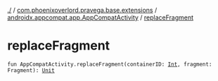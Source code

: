 [./](../../index.md) / [com.phoenixoverlord.pravega.base.extensions](../index.md) / [androidx.appcompat.app.AppCompatActivity](index.md) / [replaceFragment](./replace-fragment.md)

# replaceFragment

`fun AppCompatActivity.replaceFragment(containerID: `[`Int`](https://kotlinlang.org/api/latest/jvm/stdlib/kotlin/-int/index.html)`, fragment: Fragment): `[`Unit`](https://kotlinlang.org/api/latest/jvm/stdlib/kotlin/-unit/index.html)